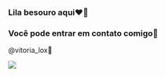 ### Lila besouro aqui❤️‍🔥

### Você pode entrar em contato comigo🤝

@vitoria_lox🐥

   ![](https://github.com/eloisavitoria/eloisavitoria/assets/140719656/dc16a4fa-89c9-4505-8b85-6bf10e5ef322)

